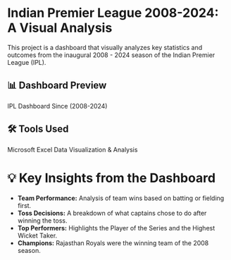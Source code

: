 # Indian Premier League 2008-2024: A Visual Analysis

This project is a dashboard that visually analyzes key statistics and outcomes from the inaugural 2008 - 2024 season of the Indian Premier League (IPL).

## 📊 Dashboard Preview

IPL Dashboard Since (2008-2024)

## 🛠️ Tools Used

 Microsoft Excel
 Data Visualization & Analysis

# 💡 Key Insights from the Dashboard

* **Team Performance:** Analysis of team wins based on batting or fielding first.
* **Toss Decisions:** A breakdown of what captains chose to do after winning the toss.
* **Top Performers:** Highlights the Player of the Series and the Highest Wicket Taker.
* **Champions:** Rajasthan Royals were the winning team of the 2008 season.
